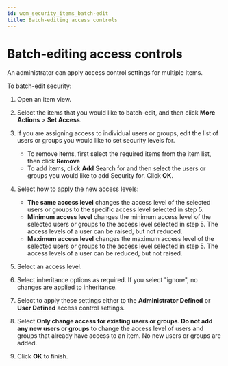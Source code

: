 ```yaml
---
id: wcm_security_items_batch-edit
title: Batch-editing access controls
---
```


# Batch-editing access controls


An administrator can apply access control settings for multiple items.

To batch-edit security:

1.  Open an item view.
2.  Select the items that you would like to batch-edit, and then click **More Actions** \> **Set Access**.
3.  If you are assigning access to individual users or groups, edit the list of users or groups you would like to set security levels for.
    -   To remove items, first select the required items from the item list, then click **Remove**
    -   To add items, click **Add** Search for and then select the users or groups you would like to add Security for. Click **OK**.

4.  Select how to apply the new access levels:
    -   **The same access level** changes the access level of the selected users or groups to the specific access level selected in step 5.
    -   **Minimum access level** changes the minimum access level of the selected users or groups to the access level selected in step 5. The access levels of a user can be raised, but not reduced.
    -   **Maximum access level** changes the maximum access level of the selected users or groups to the access level selected in step 5. The access levels of a user can be reduced, but not raised.
    
5.  Select an access level.
6.  Select inheritance options as required. If you select "ignore", no changes are applied to inheritance.
7.  Select to apply these settings either to the **Administrator Defined** or **User Defined** access control settings.
8.  Select **Only change access for existing users or groups. Do not add any new users or groups** to change the access level of users and groups that already have access to an item. No new users or groups are added.
9.  Click **OK** to finish.

